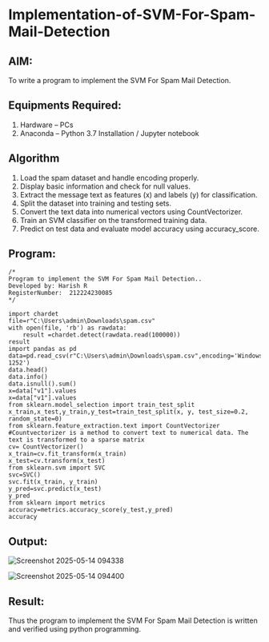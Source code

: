 # Implementation-of-SVM-For-Spam-Mail-Detection

## AIM:
To write a program to implement the SVM For Spam Mail Detection.

## Equipments Required:
1. Hardware – PCs
2. Anaconda – Python 3.7 Installation / Jupyter notebook

## Algorithm
1. Load the spam dataset and handle encoding properly.
2. Display basic information and check for null values.
3. Extract the message text as features (x) and labels (y) for classification.
4. Split the dataset into training and testing sets.
5. Convert the text data into numerical vectors using CountVectorizer.
6. Train an SVM classifier on the transformed training data.
7. Predict on test data and evaluate model accuracy using accuracy_score.


## Program:
```
/*
Program to implement the SVM For Spam Mail Detection..
Developed by: Harish R
RegisterNumber:  212224230085
*/
```
```
import chardet
file=r"C:\Users\admin\Downloads\spam.csv"
with open(file, 'rb') as rawdata:
    result =chardet.detect(rawdata.read(100000))
result
import pandas as pd
data=pd.read_csv(r"C:\Users\admin\Downloads\spam.csv",encoding='Windows-1252')
data.head()
data.info()
data.isnull().sum()
x=data["v1"].values
x=data["v1"].values
from sklearn.model_selection import train_test_split
x_train,x_test,y_train,y_test=train_test_split(x, y, test_size=0.2, random_state=0)
from sklearn.feature_extraction.text import CountVectorizer
#Countvectorizer is a method to convert text to numerical data. The text is transformed to a sparse matrix
cv= CountVectorizer()
x_train=cv.fit_transform(x_train)
x_test=cv.transform(x_test)
from sklearn.svm import SVC
svc=SVC()
svc.fit(x_train, y_train)
y_pred=svc.predict(x_test)
y_pred
from sklearn import metrics
accuracy=metrics.accuracy_score(y_test,y_pred)
accuracy
```
## Output:

![Screenshot 2025-05-14 094338](https://github.com/user-attachments/assets/3b7c2f17-312c-41b5-94ec-23c8278fab0d)

![Screenshot 2025-05-14 094400](https://github.com/user-attachments/assets/1a690ee7-454e-4618-b9e6-920bcb62a6a9)

## Result:
Thus the program to implement the SVM For Spam Mail Detection is written and verified using python programming.
